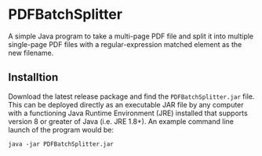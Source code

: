 # PDFBatchSplitter
A simple Java program to take a multi-page PDF file and split it into multiple single-page PDF files with a regular-expression matched element as the new filename.

## Installtion
Download the latest release package and find the `PDFBatchSplitter.jar` file. This can be deployed directly as an executable JAR file by any computer with a functioning Java Runtime Environment (JRE) installed that supports version 8 or greater of Java (i.e. JRE 1.8+). An example command line launch of the program would be:

```
java -jar PDFBatchSplitter.jar
```
